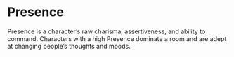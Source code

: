 # **Presence**
Presence is a character’s raw charisma, assertiveness, and
ability to command. Characters with a high Presence dominate a room and are adept at changing people’s thoughts
and moods.